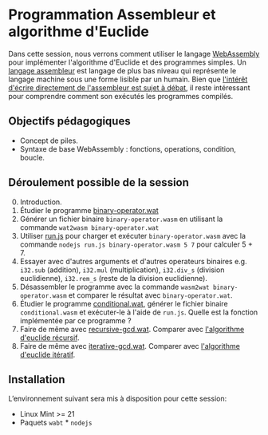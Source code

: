 # Programmation Assembleur et algorithme d'Euclide

Dans cette session, nous verrons comment utiliser le langage [WebAssembly](https://webassembly.org/) pour implémenter l'algorithme d'Euclide et des programmes simples. Un [langage assembleur](https://fr.wikipedia.org/wiki/Assembleur) est langage de plus bas niveau qui représente le langage machine sous une forme lisible par un humain. Bien que [l'intérêt d'écrire directement de l'assembleur est sujet à débat](https://fr.wikipedia.org/wiki/Assembleur#Usage_du_langage_assembleur), il reste intéressant pour comprendre comment son exécutés les programmes compilés.

## Objectifs pédagogiques

* Concept de piles.
* Syntaxe de base WebAssembly : fonctions, operations, condition, boucle.

## Déroulement possible de la session

0. Introduction.
1. Étudier le programme [binary-operator.wat](https://github.com/AECS-17/AECS-informatique/blob/master/wasm-euclidean/binary-operator.wat)
2. Générer un fichier binaire `binary-operator.wasm` en utilisant la commande `wat2wasm binary-operator.wat`
3. Utiliser [run.js](https://github.com/AECS-17/AECS-informatique/blob/master/wasm-euclidean/run.js) pour charger et exécuter `binary-operator.wasm` avec la commande `nodejs run.js binary-operator.wasm 5 7` pour calculer 5 + 7.
4. Essayer avec d'autres arguments et d'autres operateurs binaires e.g. `i32.sub` (addition), `i32.mul` (multiplication), `i32.div_s` (division euclidienne), `i32.rem_s` (reste de la division euclidienne).
5. Désassembler le programme avec la commande `wasm2wat binary-operator.wasm` et comparer le résultat avec `binary-operator.wat`.
6. Étudier le programme [conditional.wat](https://github.com/AECS-17/AECS-informatique/blob/master/wasm-euclidean/conditional.wat), générer le fichier binaire `conditional.wasm` et exécuter-le à l'aide de `run.js`. Quelle est la fonction implémentée par ce programme ?
7. Faire de même avec [recursive-gcd.wat](https://github.com/AECS-17/AECS-informatique/blob/master/wasm-euclidean/recursive-gcd.wat). Comparer avec [l'algorithme d'euclide récursif](https://fr.wikipedia.org/wiki/Algorithme_d%27Euclide#Version_r%C3%A9cursive).
8. Faire de même avec [iterative-gcd.wat](https://github.com/AECS-17/AECS-informatique/blob/master/wasm-euclidean/iterative-gcd.wat). Comparer avec [l'algorithme d'euclide itératif](https://fr.wikipedia.org/wiki/Algorithme_d%27Euclide#Version_it%C3%A9rative).

## Installation

L’environnement suivant sera mis à disposition pour cette session:

* Linux Mint >= 21
* Paquets `wabt` * `nodejs`
